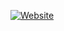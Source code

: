 [![Website](https://img.shields.io/website?url=https%3A%2F%2Fdanix.xyz&up_message=up%20%3A&down_message=down%20%3A&label=danix.xyz)](https://danix.xyz)
